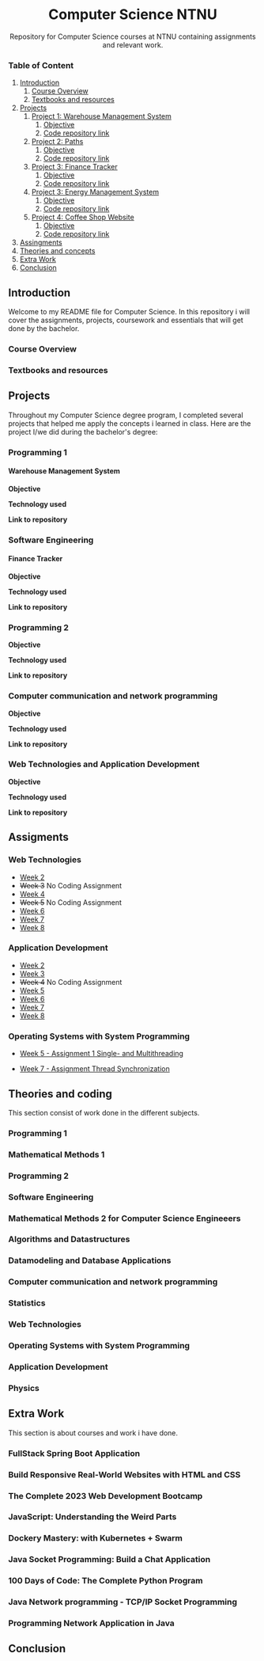 # <div align="center"> Computer Science NTNU </div>

<div align="center"> Repository for Computer Science courses at NTNU containing assignments and relevant work. </div>

### Table of Content

1. [Introduction]()
   1. [Course Overview]()
   2. [Textbooks and resources]()
2. [Projects]()
   1. [Project 1: Warehouse Management System]()
      1. [Objective]()
      2. [Code repository link]()
   2. [Project 2: Paths]()
      1. [Objective]()
      2. [Code repository link]()
   3. [Project 3: Finance Tracker]()
      1. [Objective]()
      2. [Code repository link]()
   4. [Project 3: Energy Management System]()
      1. [Objective]()
      2. [Code repository link]()
   5. [Project 4: Coffee Shop Website]()
      1. [Objective]()
      2. [Code repository link]()
3. [Assingments]()
4. [Theories and concepts]()
5. [Extra Work]()
6. [Conclusion]()

## Introduction

Welcome to my README file for Computer Science. In this repository i will cover the assignments, projects, coursework and essentials that will get done by the bachelor.

### Course Overview

### Textbooks and resources

## Projects

Throughout my Computer Science degree program, I completed several projects that helped me apply the concepts i learned in class. Here are the project I/we did during the bachelor's degree:

### Programming 1

#### Warehouse Management System

**Objective**

**Technology used**

**Link to repository**

### Software Engineering

#### Finance Tracker

**Objective**

**Technology used**

**Link to repository**

### Programming 2

**Objective**

**Technology used**

**Link to repository**

### Computer communication and network programming

**Objective**

**Technology used**

**Link to repository**

### Web Technologies and Application Development

**Objective**

**Technology used**

**Link to repository**

## Assigments

### Web Technologies

- [Week 2](https://github.com/ejhasler/cs-ntnu/tree/main/idata2301WebTech/webtech-assignments/week-02)
- ~~Week 3~~ No Coding Assignment
- [Week 4](https://github.com/ejhasler/cs-ntnu/tree/main/idata2301WebTech/webtech-assignments/week-04)
- ~~Week 5~~ No Coding Assignment
- [Week 6]()
- [Week 7]()
- [Week 8]()

### Application Development

- [Week 2](https://github.com/ejhasler/cs-ntnu/tree/main/idata2306AppDev/assignments/week02/demo)
- [Week 3](https://github.com/ejhasler/cs-ntnu/tree/main/idata2306AppDev/assignments/week03/exercise03)
- ~~Week 4~~ No Coding Assignment
- [Week 5]()
- [Week 6]()
- [Week 7]()
- [Week 8]()

### Operating Systems with System Programming

- [Week 5 - Assignment 1 Single- and Multithreading](https://github.com/ejhasler/cs-ntnu/tree/main/idata2305OperativSys/multithreader-client-server-app/demo)

- [Week 7 - Assignment Thread Synchronization](https://github.com/ejhasler/cs-ntnu/tree/main/idata2305OperativSys/movie-ticket-booking-system)

##

## Theories and coding

This section consist of work done in the different subjects.

### Programming 1

### Mathematical Methods 1

### Programming 2

### Software Engineering

### Mathematical Methods 2 for Computer Science Engineeers

### Algorithms and Datastructures

### Datamodeling and Database Applications

### Computer communication and network programming

### Statistics

### Web Technologies

### Operating Systems with System Programming

### Application Development

### Physics

## Extra Work

This section is about courses and work i have done.

### **FullStack Spring Boot Application**

### **Build Responsive Real-World Websites with HTML and CSS**

### **The Complete 2023 Web Development Bootcamp**

### **JavaScript: Understanding the Weird Parts**

### **Dockery Mastery: with Kubernetes + Swarm**

### **Java Socket Programming: Build a Chat Application**

### **100 Days of Code: The Complete Python Program**

### **Java Network programming - TCP/IP Socket Programming**

### **Programming Network Application in Java**

## Conclusion
